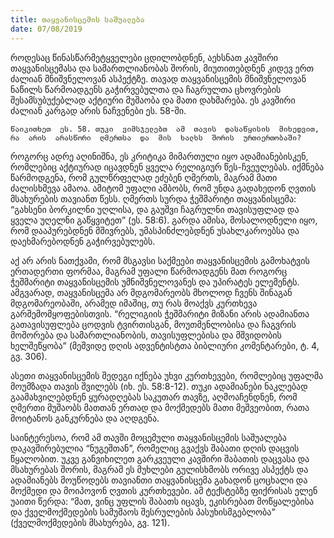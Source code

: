 ```yaml
---
title: თაყვანისცემის საშუალება
date: 07/08/2019
---
```


როდესაც  წინასწარმეტყველები  ცდილობდნენ, აეხსნათ  კავშირი  თაყვანისცემასა  და  სამართლიანობას  შორის, მიუთითებდნენ  კიდევ  ერთ  ძალიან  მნიშვნელოვან  ასპექტზე. თავად  თაყვანისცემის  მნიშვნელოვან  ნაწილს  წარმოადგენს  გაჭირვებულთა  და  ჩაგრულთა  ცხოვრების  შესამსუბუქებლად  აქტიური  მუშაობა  და  მათი  დახმარება. ეს  კავშირი  ძალიან  კარგად  არის  ნაჩვენები  ეს. 58-ში.

`წაიკითხეთ  ეს. 58. თუკი  ვიმსჯელებთ  ამ  თავის  დასაწყისის  მიხედვით, რა  არის  არასწორი  ღმერთსა  და  მის  ხალხს  შორის  ურთიერთობაში?`

როგორც  ადრე  აღინიშნა, ეს  კრიტიკა  მიმართული  იყო  ადამიანებისკენ, რომლებიც  აქტიურად  იცავდნენ  ყველა  რელიგიურ  წეს-ჩვეულებას. იქმნება  წარმოდგენა, რომ  გულწრფელად  ეძებენ  ღმერთს, მაგრამ  მათი  ძალისხმევა  ამაოა. ამიტომ  უფალი  ამბობს, რომ  უნდა  გადახედონ  ღვთის  მსახურების  თავიანთ  წესს. ღმერთს  სურდა  ჭეშმარიტი  თაყვანისცემა: “გახსენი  ბორკილნი  უღლისა, და  გაუშვი  ჩაგრულნი  თავისუფლად  და  ყველა  უღელნი  გაწყვიტეთ” (ეს. 58:6). გარდა  ამისა, მოსალოდნელი  იყო, რომ  დააპურებდნენ  მშივრებს, უმასპინძლებდნენ  უსახლკაროებსა  და  დაეხმარებოდნენ  გაჭირვებულებს.

აქ  არ  არის  ნათქვამი, რომ  მსგავსი  საქმეები  თაყვანისცემის  გამოხატვის  ერთადერთი  ფორმაა, მაგრამ  უფალი  წარმოადგენს  მათ  როგორც  ჭეშმარიტი  თაყვანისცემის  უმნიშვნელოვანეს  და  უპირატეს  ელემენტს. ამგვარად, თაყვანისცემა  არ  მდგომარეობს  მხოლოდ  ჩვენს  შინაგან  მდგომარეობაში, არამედ  იმაშიც, თუ  რას  მოაქვს  კურთხევა  გარშემომყოფებისთვის. “რელიგიის  ჭეშმარიტი  მიზანი  არის  ადამიანთა  გათავისუფლება  ცოდვის  ტვირთისგან, მოუთმენლობისა  და  ჩაგვრის  მოშორება  და  სამართლიანობის, თავისუფლებისა  და  მშვიდობის  ხელშეწყობა” (მეშვიდე  დღის  ადვენტისტთა  ბიბლიური  კომენტარები, ტ. 4, გვ. 306).

ასეთი  თაყვანისცემის  შედეგი  იქნება  უხვი  კურთხევები, რომლებიც  უფალმა  მოუმზადა  თავის  შვილებს (იხ. ეს. 58:8-12). თუკი  ადამიანები  ნაკლებად  გაამახვილებდნენ  ყურადღებას  საკუთარ  თავზე, აღმოაჩენდნენ, რომ  ღმერთი  მუშაობს  მათთან  ერთად  და  მოქმედებს  მათი  მეშვეობით, რათა  მოიტანოს  განკურნება  და  აღდგენა.

საინტერესოა, რომ  ამ  თავში  მოცემული  თაყვანისცემის  საშუალება  დაკავშირებულია “ნუგეშთან”, რომელიც  გვაქვს  შაბათი  დღის  დაცვის  წყალობით. უკვე  განვიხილეთ  გარკვეული  კავშირი  შაბათის  დაცვასა  და  მსახურებას  შორის, მაგრამ  ეს  მუხლები  გულისხმობს  ორივე  ასპექტს  და  ადამიანებს  მოუწოდებს  თავიანთი  თაყვანისცემა  გახადონ  ცოცხალი  და  მოქმედი  და  მოიპოვონ  ღვთის  კურთხევები. ამ  ტექსტებზე  ფიქრისას  ელენ  უაითი  წერდა: “მათ, ვინც  უფლის  შაბათს  იცავს, ეკისრებათ  მოწყალებისა  და  ქველმოქმედების  სამუშაოს  შესრულების  პასუხისმგებლობა” (ქველმოქმედების  მსახურება, გვ. 121).